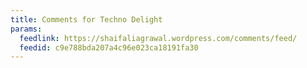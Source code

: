 ```yaml
---
title: Comments for Techno Delight
params:
  feedlink: https://shaifaliagrawal.wordpress.com/comments/feed/
  feedid: c9e788bda207a4c96e023ca18191fa30
---
```

